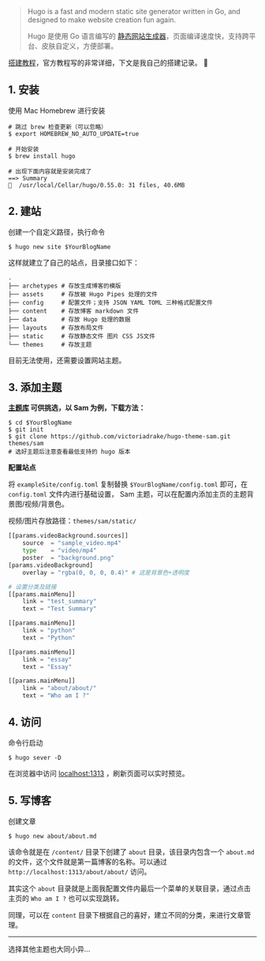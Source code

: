> Hugo is a fast and modern static site generator written in Go, and designed to make website creation fun again.
>
> Hugo 是使用 Go 语言编写的 [静态网站生成器](https://gohugo.io/about/what-is-hugo/)，页面编译速度快，支持跨平台、皮肤自定义，方便部署。



[搭建教程](https://gohugo.io/getting-started/quick-start/)，官方教程写的非常详细，下文是我自己的搭建记录。 👀



## 1. 安装

使用 Mac Homebrew 进行安装

```shell
# 跳过 brew 检查更新（可以忽略）
$ export HOMEBREW_NO_AUTO_UPDATE=true

# 开始安装
$ brew install hugo

# 出现下面内容就是安装完成了
==> Summary
🍺  /usr/local/Cellar/hugo/0.55.0: 31 files, 40.6MB
```



## 2. 建站

创建一个自定义路径，执行命令

```shell
$ hugo new site $YourBlogName
```

这样就建立了自己的站点，目录接口如下：

```shell
.
├── archetypes # 存放生成博客的模版
├── assets     # 存放被 Hugo Pipes 处理的文件
├── config     # 配置文件；支持 JSON YAML TOML 三种格式配置文件
├── content    # 存放博客 markdown 文件
├── data       # 存放 Hugo 处理的数据
├── layouts    # 存放布局文件
├── static     # 存放静态文件 图片 CSS JS文件
└── themes     # 存放主题
```

目前无法使用，还需要设置网站主题。



## 3. 添加主题

**[主题库](https://themes.gohugo.io/) 可供挑选，以 Sam 为例，下载方法：**

```shell
$ cd $YourBlogName
$ git init
$ git clone https://github.com/victoriadrake/hugo-theme-sam.git themes/sam
# 选好主题后注意查看最低支持的 hugo 版本
```

**配置站点**

将 `exampleSite/config.toml` 复制替换 `$YourBlogName/config.toml` 即可，在 `config.toml` 文件内进行基础设置， Sam 主题，可以在配置内添加主页的主题背景图/视频/背景色。

视频/图片存放路径：`themes/sam/static/`

```python
[[params.videoBackground.sources]]
    source  = "sample_video.mp4"
    type    = "video/mp4"
    poster  = "background.png"
[params.videoBackground]
    overlay = "rgba(0, 0, 0, 0.4)" # 这是背景色+透明度

# 设置分类及链接
[[params.mainMenu]]  
    link = "test_summary"
    text = "Test Summary"

[[params.mainMenu]]
    link = "python"
    text = "Python"

[[params.mainMenu]]
    link = "essay"
    text = "Essay"

[[params.mainMenu]]
    link = "about/about/"
    text = "Who am I ?"

```



## 4. 访问

命令行启动

```shell
$ hugo sever -D
```

在浏览器中访问 [localhost:1313](localhost:1313) ，刷新页面可以实时预览。



## 5. 写博客

创建文章

```shell
$ hugo new about/about.md
```

该命令就是在 `/content/` 目录下创建了 `about` 目录，该目录内包含一个 `about.md` 的文件，这个文件就是第一篇博客的名称。可以通过 `http://localhost:1313/about/about/` 访问。

其实这个 `about` 目录就是上面我配置文件内最后一个菜单的关联目录，通过点击主页的 `Who am I ?` 也可以实现跳转。

同理，可以在 `content` 目录下根据自己的喜好，建立不同的分类，来进行文章管理。

---

选择其他主题也大同小异...



